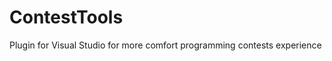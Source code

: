 ContestTools
============

Plugin for Visual Studio for more comfort programming contests experience
